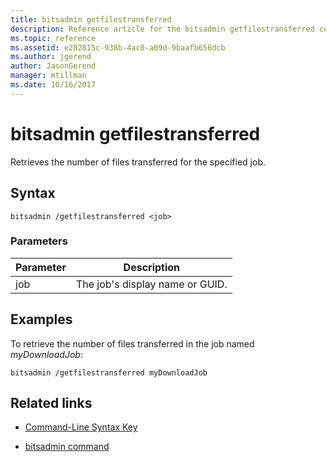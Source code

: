 ```yaml
---
title: bitsadmin getfilestransferred
description: Reference article for the bitsadmin getfilestransferred command, which retrieves the number of files transferred for the specified job.
ms.topic: reference
ms.assetid: e282815c-938b-4ac0-a09d-9baafb656dcb
ms.author: jgerend
author: JasonGerend
manager: mtillman
ms.date: 10/16/2017
---
```


# bitsadmin getfilestransferred

Retrieves the number of files transferred for the specified job.

## Syntax

```
bitsadmin /getfilestransferred <job>
```

### Parameters

| Parameter | Description |
| -------------- | -------------- |
| job | The job's display name or GUID. |

## Examples

To retrieve the number of files transferred in the job named *myDownloadJob*:

```
bitsadmin /getfilestransferred myDownloadJob
```

## Related links

- [Command-Line Syntax Key](command-line-syntax-key.md)

- [bitsadmin command](bitsadmin.md)
